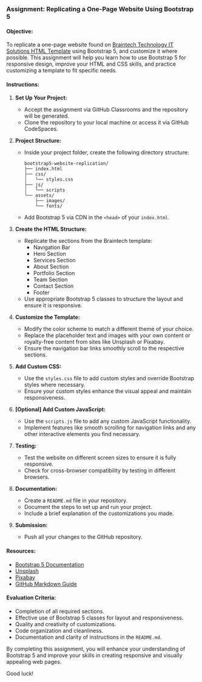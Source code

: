 ### Assignment: Replicating a One-Page Website Using Bootstrap 5

#### Objective:
To replicate a one-page website found on [Braintech Technology IT Solutions HTML Template](https://preview.themeforest.net/item/braintech-technology-it-solutions-html-template/full_screen_preview/30545727?_ga=2.97334943.1036220574.1718869322-401955427.1707993203&_gac=1.18208203.1718265236.Cj0KCQjwsaqzBhDdARIsAK2gqnc76LuTaVbhfAJmINRUMsN-sVqeu7tk8MMNG5lTJ-eLrRM1XW6d4tYaAukHEALw_wcB) using Bootstrap 5, and customize it where possible. This assignment will help you learn how to use Bootstrap 5 for responsive design, improve your HTML and CSS skills, and practice customizing a template to fit specific needs.

#### Instructions:

1. **Set Up Your Project:**
    - Accept the assignment via GitHub Classrooms and the repository will be generated.
    - Clone the repository to your local machine or access it via GitHub CodeSpaces.

2. **Project Structure:**
    - Inside your project folder, create the following directory structure:
      ```
      bootstrap5-website-replication/
      ├── index.html
      ├── css/
      │   └── styles.css
      ├── js/
      │   └── scripts
      └── assets/
          ├── images/
          └── fonts/
      ```
    - Add Bootstrap 5 via CDN in the `<head>` of your `index.html`.

3. **Create the HTML Structure:**
    - Replicate the sections from the Braintech template:
      - Navigation Bar
      - Hero Section
      - Services Section
      - About Section
      - Portfolio Section
      - Team Section
      - Contact Section
      - Footer
    - Use appropriate Bootstrap 5 classes to structure the layout and ensure it is responsive.

4. **Customize the Template:**
    - Modify the color scheme to match a different theme of your choice.
    - Replace the placeholder text and images with your own content or royalty-free content from sites like Unsplash or Pixabay.
    - Ensure the navigation bar links smoothly scroll to the respective sections.

5. **Add Custom CSS:**
    - Use the `styles.css` file to add custom styles and override Bootstrap styles where necessary.
    - Ensure your custom styles enhance the visual appeal and maintain responsiveness.

6. **[Optional] Add Custom JavaScript:**
    - Use the `scripts.js` file to add any custom JavaScript functionality. 
    - Implement features like smooth scrolling for navigation links and any other interactive elements you find necessary.

7. **Testing:**
    - Test the website on different screen sizes to ensure it is fully responsive.
    - Check for cross-browser compatibility by testing in different browsers.

8. **Documentation:**
    - Create a `README.md` file in your repository.
    - Document the steps to set up and run your project.
    - Include a brief explanation of the customizations you made.

9. **Submission:**
    - Push all your changes to the GitHub repository.

#### Resources:
- [Bootstrap 5 Documentation](https://getbootstrap.com/docs/5.0/getting-started/introduction/)
- [Unsplash](https://unsplash.com/)
- [Pixabay](https://pixabay.com/)
- [GitHub Markdown Guide](https://guides.github.com/features/mastering-markdown/)

#### Evaluation Criteria:
- Completion of all required sections.
- Effective use of Bootstrap 5 classes for layout and responsiveness.
- Quality and creativity of customizations.
- Code organization and cleanliness.
- Documentation and clarity of instructions in the `README.md`.

By completing this assignment, you will enhance your understanding of Bootstrap 5 and improve your skills in creating responsive and visually appealing web pages. 

Good luck!
